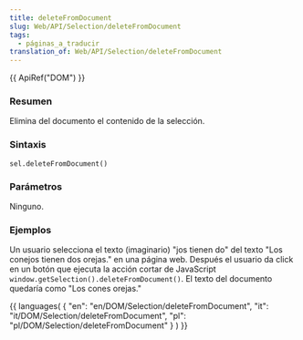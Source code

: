 ```yaml
---
title: deleteFromDocument
slug: Web/API/Selection/deleteFromDocument
tags:
  - páginas_a_traducir
translation_of: Web/API/Selection/deleteFromDocument
---
```

{{ ApiRef("DOM") }}

### Resumen

Elimina del documento el contenido de la selección.

### Sintaxis

    sel.deleteFromDocument()

### Parámetros

Ninguno.

### Ejemplos

Un usuario selecciona el texto (imaginario) "jos tienen do" del texto "Los conejos tienen dos orejas." en una página web. Después el usuario da click en un botón que ejecuta la acción cortar de JavaScript `window.getSelection().deleteFromDocument()`. El texto del documento quedaría como "Los cones orejas."

{{ languages( { "en": "en/DOM/Selection/deleteFromDocument", "it": "it/DOM/Selection/deleteFromDocument", "pl": "pl/DOM/Selection/deleteFromDocument" } ) }}
